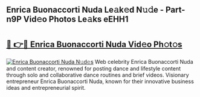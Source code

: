 ## Enrica Buonaccorti Nuda Le𝚊k𝚎d N𝚞𝚍e - Part-n9P Vid𝚎o Photos Le𝚊ks eEHH1

# <h2><a href="http://fbckr9.evod.top/?m=Enrica+Buonaccorti+Nuda">🔗 👉🔴 Enrica Buonaccorti Nuda Vid𝚎o Ph𝚘t𝚘s</a></h2>

[![Enrica Buonaccorti Nuda N𝚞d𝚎s](https://i.imgur.com/8V9OHl7.gif)](http://fbckr9.evod.top/?m=Enrica+Buonaccorti+Nuda)
Web celebrity Enrica Buonaccorti Nuda and content creator, renowned for posting dance and lifestyle content through solo and collaborative dance routines and brief videos. Visionary entrepreneur Enrica Buonaccorti Nuda, known for their innovative business ideas and entrepreneurial spirit. 
